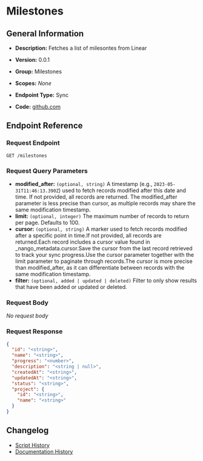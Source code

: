 <!-- BEGIN GENERATED CONTENT -->
# Milestones

## General Information

- **Description:** Fetches a list of milesontes from Linear

- **Version:** 0.0.1
- **Group:** Milestones
- **Scopes:** _None_
- **Endpoint Type:** Sync
- **Code:** [github.com](https://github.com/NangoHQ/integration-templates/tree/main/integrations/linear/syncs/milestones.ts)


## Endpoint Reference

### Request Endpoint

`GET /milestones`

### Request Query Parameters

- **modified_after:** `(optional, string)` A timestamp (e.g., `2023-05-31T11:46:13.390Z`) used to fetch records modified after this date and time. If not provided, all records are returned. The modified_after parameter is less precise than cursor, as multiple records may share the same modification timestamp.
- **limit:** `(optional, integer)` The maximum number of records to return per page. Defaults to 100.
- **cursor:** `(optional, string)` A marker used to fetch records modified after a specific point in time.If not provided, all records are returned.Each record includes a cursor value found in _nango_metadata.cursor.Save the cursor from the last record retrieved to track your sync progress.Use the cursor parameter together with the limit parameter to paginate through records.The cursor is more precise than modified_after, as it can differentiate between records with the same modification timestamp.
- **filter:** `(optional, added | updated | deleted)` Filter to only show results that have been added or updated or deleted.

### Request Body

_No request body_

### Request Response

```json
{
  "id": "<string>",
  "name": "<string>",
  "progress": "<number>",
  "description": "<string | null>",
  "createdAt": "<string>",
  "updatedAt": "<string>",
  "status": "<string>",
  "project": {
    "id": "<string>",
    "name": "<string>"
  }
}
```

## Changelog

- [Script History](https://github.com/NangoHQ/integration-templates/commits/main/integrations/linear/syncs/milestones.ts)
- [Documentation History](https://github.com/NangoHQ/integration-templates/commits/main/integrations/linear/syncs/milestones.md)

<!-- END  GENERATED CONTENT -->

